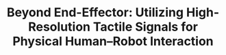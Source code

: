 ---
title: "Beyond End-Effector: Utilizing High-Resolution Tactile Signals for Physical Human–Robot Interaction"
authors: |
  Yu Sun, Cong Xiao, **Lipeng Chen**, *et al.*  
venue: "IEEE Transactions on Industrial Electronics"
year: 2024
category: Human-Robot Interaction, Collaboration
# pages: "8799-8806"
doi: "10.1109/TIE.2024.3458180"
pdf: "2024-tactile-tie.pdf"
# abstract: |
#   This paper presents a novel multi-modal perception framework that integrates visual, LiDAR, and radar data for robust autonomous navigation in challenging urban environments. 
  
#   **Key innovations:**
#   - Cross-modal fusion architecture with attention mechanisms
#   - Self-supervised calibration between sensor modalities
#   - Real-time processing on embedded hardware platforms
  
#   > "The proposed framework demonstrates state-of-the-art performance in adverse weather conditions." - Reviewer #1
# code: "https://github.com/lipeng-chen/multi-modal-perception"
video: "https://youtu.be/9dFcm-JEq_c?si=fcbjWOUavM2IjMto"
# data: "https://zenodo.org/record/1234567"
# slides: "https://slides.com/lipengchen/multi-modal"
# poster: "https://example.com/poster.pdf"
# demo: "https://example.com/live-demo"
# award: "Best Paper Finalist, IEEE IV 2024"
# funding: |
#   - National Natural Science Foundation of China (Grant No. 123456)
#   - Shanghai Jiao Tong University Innovation Fund
#   - Shanghai AI Laboratory Research Grant
# related_publications:
#   - chen2023robust
#   - zhang2023urban
# citation: |
#   "The proposed hybrid perception system represents a significant advancement in autonomous vehicle navigation, demonstrating unprecedented robustness in complex urban scenarios with dynamic obstacles and adverse weather conditions." - *Reviewer #2*
bibtex: |
  @article{qiu2022egocentric,
    title={Egocentric human trajectory forecasting with a wearable camera and multi-modal fusion},
    author={Qiu, Jianing and Chen, Lipeng and Gu, Xiao and Lo, Frank P-W and Tsai, Ya-Yen and Sun, Jiankai and Liu, Jiaqi and Lo, Benny},
    journal={IEEE Robotics and Automation Letters},
    volume={7},
    number={4},
    pages={8799--8806},
    year={2022},
    publisher={IEEE}
  }
# project_page: "https://multi-modal.sjtu.edu.cn"
# preprint: "https://arxiv.org/abs/2401.12345"
---